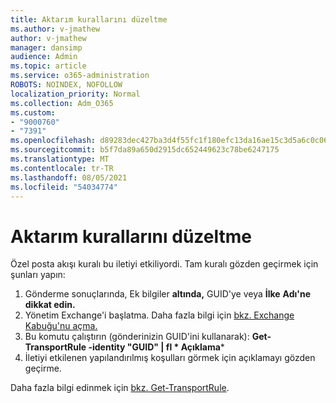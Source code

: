 ```yaml
---
title: Aktarım kurallarını düzeltme
ms.author: v-jmathew
author: v-jmathew
manager: dansimp
audience: Admin
ms.topic: article
ms.service: o365-administration
ROBOTS: NOINDEX, NOFOLLOW
localization_priority: Normal
ms.collection: Adm_O365
ms.custom:
- "9000760"
- "7391"
ms.openlocfilehash: d89283dec427ba3d4f55fc1f180efc13da16ae15c3d5a6c0c06a696faa6df7f8
ms.sourcegitcommit: b5f7da89a650d2915dc652449623c78be6247175
ms.translationtype: MT
ms.contentlocale: tr-TR
ms.lasthandoff: 08/05/2021
ms.locfileid: "54034774"
---
```

# <a name="fix-transport-rules"></a>Aktarım kurallarını düzeltme

Özel posta akışı kuralı bu iletiyi etkiliyordi. Tam kuralı gözden geçirmek için şunları yapın:

1. Gönderme sonuçlarında, Ek bilgiler **altında,** GUID'ye veya **İlke** **Adı'ne dikkat edin.**
2. Yönetim Exchange'i başlatma. Daha fazla bilgi için [bkz. Exchange Kabuğu'nu açma.](https://go.microsoft.com/fwlink/?linkid=2101432)
3. Bu komutu çalıştırın (gönderinizin GUID'ini kullanarak):  **Get-TransportRule -identity "GUID" | fl * Açıklama***
4. İletiyi etkilenen yapılandırılmış koşulları görmek için açıklamayı gözden geçirme.

Daha fazla bilgi edinmek için [bkz. Get-TransportRule](https://go.microsoft.com/fwlink/?linkid=2101523).
